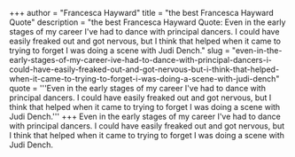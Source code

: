 +++
author = "Francesca Hayward"
title = "the best Francesca Hayward Quote"
description = "the best Francesca Hayward Quote: Even in the early stages of my career I've had to dance with principal dancers. I could have easily freaked out and got nervous, but I think that helped when it came to trying to forget I was doing a scene with Judi Dench."
slug = "even-in-the-early-stages-of-my-career-ive-had-to-dance-with-principal-dancers-i-could-have-easily-freaked-out-and-got-nervous-but-i-think-that-helped-when-it-came-to-trying-to-forget-i-was-doing-a-scene-with-judi-dench"
quote = '''Even in the early stages of my career I've had to dance with principal dancers. I could have easily freaked out and got nervous, but I think that helped when it came to trying to forget I was doing a scene with Judi Dench.'''
+++
Even in the early stages of my career I've had to dance with principal dancers. I could have easily freaked out and got nervous, but I think that helped when it came to trying to forget I was doing a scene with Judi Dench.

